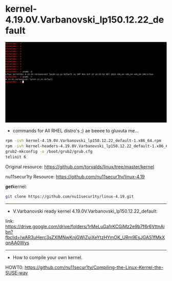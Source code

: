 # kernel-4.19.0V.Varbanovski_lp150.12.22_default

![](https://github.com/nu11secur1ty/kernel-4.19.0V.Varbanovski_lp150.12.22_default/blob/master/Screenshot%20from%202018-10-30%2007-27-47.png)

- commands for All RHEL distro's ;) ae beeee to gluvuta me...
```bash
rpm -ivh kernel-4.19.0V.Varbanovski_lp150.12.22_default-1.x86_64.rpm
rpm -ivh kernel-headers-4.19.0V.Varbanovski_lp150.12.22_default-1.x86_64.rpm
grub2-mkconfig -o /boot/grub2/grub.cfg
telinit 6
```
Original resource: https://github.com/torvalds/linux/tree/master/kernel

nu11secur1ty Resource: https://github.com/nu11secur1ty/linux-4.19

***get***kernel:
```bash
git clone https://github.com/nu11secur1ty/linux-4.19.git
```
----------------------------------------------------------------------------------------
- V.Varbanovski ready kernel 4.19.0V.Varbanovski_lp150.12.22_default:

link: https://drive.google.com/drive/folders/1rMeLuGa1rKCGjMz2e9b7f6r6VttnAibn?fbclid=IwAR3uHerc3sZXlMNwKnjGWiZuiXeYtzHYmOK_URm9EsJGAS1fMkXqnAA0Wys

-----------------------------------------------------------------------------------------

- How to compile your own kernel.

HOWT0: https://github.com/nu11secur1ty/Compiling-the-Linux-Kernel-the-SUSE-way
